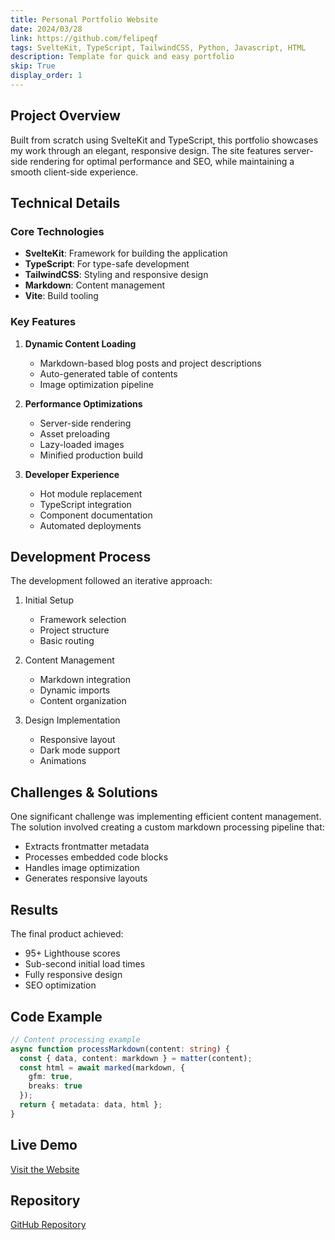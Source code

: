 ```yaml
---
title: Personal Portfolio Website
date: 2024/03/28
link: https://github.com/felipeqf
tags: SvelteKit, TypeScript, TailwindCSS, Python, Javascript, HTML
description: Template for quick and easy portfolio
skip: True
display_order: 1
---
```


## Project Overview
Built from scratch using SvelteKit and TypeScript, this portfolio showcases my work through an elegant, responsive design. The site features server-side rendering for optimal performance and SEO, while maintaining a smooth client-side experience.

## Technical Details

### Core Technologies
- **SvelteKit**: Framework for building the application
- **TypeScript**: For type-safe development
- **TailwindCSS**: Styling and responsive design
- **Markdown**: Content management
- **Vite**: Build tooling

### Key Features
1. **Dynamic Content Loading**
   - Markdown-based blog posts and project descriptions
   - Auto-generated table of contents
   - Image optimization pipeline

2. **Performance Optimizations**
   - Server-side rendering
   - Asset preloading
   - Lazy-loaded images
   - Minified production build

3. **Developer Experience**
   - Hot module replacement
   - TypeScript integration
   - Component documentation
   - Automated deployments

## Development Process
The development followed an iterative approach:

1. Initial Setup
   - Framework selection
   - Project structure
   - Basic routing

2. Content Management
   - Markdown integration
   - Dynamic imports
   - Content organization

3. Design Implementation
   - Responsive layout
   - Dark mode support
   - Animations

## Challenges & Solutions
One significant challenge was implementing efficient content management. The solution involved creating a custom markdown processing pipeline that:

- Extracts frontmatter metadata
- Processes embedded code blocks
- Handles image optimization
- Generates responsive layouts

## Results
The final product achieved:
- 95+ Lighthouse scores
- Sub-second initial load times
- Fully responsive design
- SEO optimization

## Code Example
```typescript
// Content processing example
async function processMarkdown(content: string) {
  const { data, content: markdown } = matter(content);
  const html = await marked(markdown, {
    gfm: true,
    breaks: true
  });
  return { metadata: data, html };
}
```

## Live Demo
[Visit the Website](https://yourportfolio.com)

## Repository
[GitHub Repository](https://github.com/yourusername/portfolio)